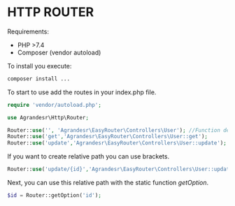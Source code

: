 # HTTP ROUTER

Requirements:
- PHP >7.4
- Composer (vendor autoload)

To install you execute:
``` bash
composer install ...
```

To start to use add the routes in your index.php file.
``` php
require 'vendor/autoload.php';

use Agrandesr\Http\Router;

Router::use('', 'Agrandesr\EasyRouter\Controllers\User'); //Function default main
Router::use('get','Agrandesr\EasyRouter\Controllers\User::get');
Router::use('update','Agrandesr\EasyRouter\Controllers\User::update');
```

If you want to create relative path you can use brackets.

``` php
Router::use('update/{id}','Agrandesr\EasyRouter\Controllers\User::update');
```

Next, you can use this relative path with the static function *getOption*.

``` php
$id = Router::getOption('id');
```